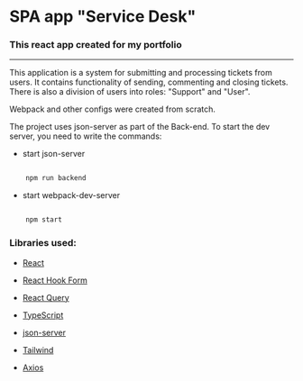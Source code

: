 
# SPA app "Service Desk"

### This react app created for my portfolio

---

This application is a system for submitting and processing tickets from users.
It contains functionality of sending, commenting and closing tickets. There is also a division of users into roles: "Support" and "User".

Webpack and other configs were created from scratch.

The project uses json-server as part of the Back-end.
To start the dev server, you need to write the commands:

- start json-server

```bash

	npm run backend

```

- start webpack-dev-server

```bash

	npm start

```

### Libraries used:

- [React](https://react.dev/)

- [React Hook Form](https://react-hook-form.com/)

- [React Query](https://tanstack.com/query/v3/docs/react/overview/)

- [TypeScript](https://www.typescriptlang.org/)

- [json-server](https://github.com/typicode/json-server)

- [Tailwind](https://tailwindui.com/)

- [Axios](https://axios-http.com/?ref=blog)
